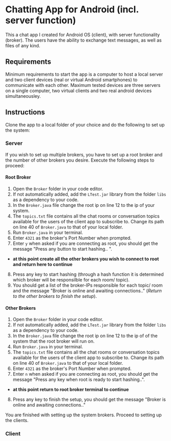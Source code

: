 # Chatting App for Android (incl. server function)

This a chat app I created for Android OS (client), with server functionality (broker).
The users have the ability to exchange text messages, as well as files of any kind.

## Requirements

Minimum requirements to start the app is a computer to host a local server and two client devices
(real or virtual Android smartphones) to communicate with each other. Maximum tested devices are
three servers on a single computer, two virtual clients and two real android devices simultaneousley. 

## Instructions

Clone the app to a local folder of your choice and do the following to set up the system:

### Server

If you wish to set up multiple brokers, you have to set up a root broker and the number of other
brokers you desire. Execute the following steps to proceed:

#### Root Broker

1. Open the `Broker` folder in your code editor.
2. If not automatically added, add the `LTest.jar` library from the folder `libs` as a dependency to 
   your code.
3. In the `Broker.java` file change the root ip on line 12 to the ip of your system.
4. The `topics.txt` file contains all the chat rooms or conversation topics available for the users of the
   client app to subscribe to. Change its path on line 40 of `Broker.java` to that of your local folder.
5. Run `Broker.java` in your terminal.
6. Enter `4321` as the broker's Port Number when prompted.
7. Enter `y` when asked if you are connecting as root, you should get the message "Press any button to start hashing.. ".
- **at this point create all the other brokers you wish to connect to root and return here to continue**
8. Press any key to start hashing (through a hash function it is determined which broker will be responsilble for each
   room/ topic).
9. You should get a list of the broker-IPs responsible for each topic/ room and the message "Broker is online and awaiting
   connections.." (*Return to the other brokers to finish the setup*).

#### Other Brokers
1. Open the `Broker` folder in your code editor.
2. If not automatically added, add the `LTest.jar` library from the folder `libs` as a dependency to 
   your code.
3. In the `Broker.java` file change the root ip on line 12 to the ip of of the system that the root broker
   will run on.
4. Run `Broker.java` in your terminal.
5. The `topics.txt` file contains all the chat rooms or conversation topics available for the users of the
   client app to subscribe to. Change its path on line 40 of `Broker.java` to that of your local folder.
6. Enter `4321` as the broker's Port Number when prompted.
7. Enter `n` when asked if you are connecting as root, you should get the message "Press any key when root is ready to start hashing..".
 - **at this point return to root broker terminal to continue**
8. Press any key to finish the setup, you should get the message "Broker is online and awaiting
   connections.."

You are finished with setting up the system brokers. Proceed to setting up the clients.

### Client




